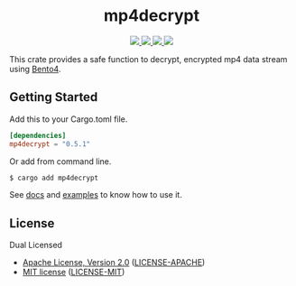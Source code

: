 <h1 align="center">mp4decrypt</h1>

<p align="center">
  <a href="https://crates.io/crates/mp4decrypt">
    <img src="https://img.shields.io/crates/d/mp4decrypt?style=flat-square">
  </a>
  <a href="https://crates.io/crates/mp4decrypt">
    <img src="https://img.shields.io/crates/v/mp4decrypt?style=flat-square">
  </a>
  <a href="https://docs.rs/mp4decrypt">
    <img src="https://img.shields.io/docsrs/mp4decrypt?logo=docsdotrs&style=flat-square">
  </a>
  <a href="https://github.com/clitic/vsd/blob/main/mp4decrypt/README.md#license">
    <img src="https://img.shields.io/crates/l/mp4decrypt?style=flat-square">
  </a>
</p>

This crate provides a safe function to decrypt, encrypted mp4 data stream using [Bento4](https://github.com/axiomatic-systems/Bento4).

## Getting Started

Add this to your Cargo.toml file.

```toml
[dependencies]
mp4decrypt = "0.5.1"
```

Or add from command line.

```bash
$ cargo add mp4decrypt
```

See [docs](https://docs.rs/mp4decrypt) and [examples](https://github.com/clitic/vsd/tree/main/mp4decrypt/examples) to 
know how to use it.

## License

Dual Licensed

- [Apache License, Version 2.0](https://www.apache.org/licenses/LICENSE-2.0) ([LICENSE-APACHE](LICENSE-APACHE))
- [MIT license](https://opensource.org/licenses/MIT) ([LICENSE-MIT](LICENSE-MIT))
